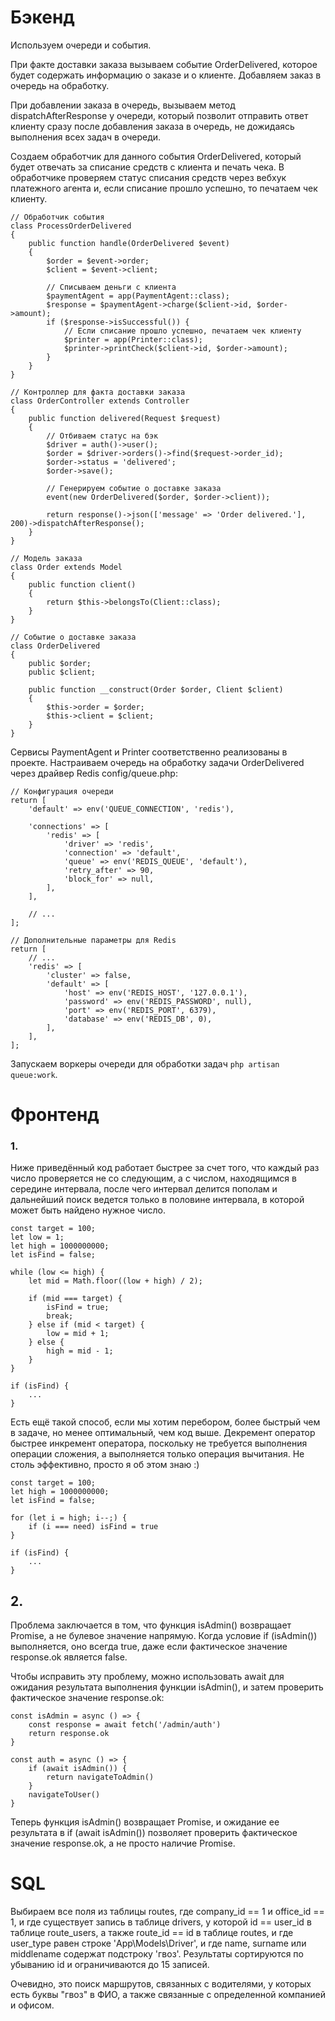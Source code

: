 # Бэкенд
Используем очереди и события.

При факте доставки заказа вызываем событие OrderDelivered, которое будет содержать информацию о заказе и о клиенте. Добавляем заказ в очередь на обработку.

При добавлении заказа в очередь, вызываем метод dispatchAfterResponse у очереди, который позволит отправить ответ клиенту сразу после добавления заказа в очередь, не дожидаясь выполнения всех задач в очереди.

Создаем обработчик для данного события OrderDelivered, который будет отвечать за списание средств с клиента и печать чека. В обработчике проверяем статус списания средств через вебхук платежного агента и, если списание прошло успешно, то печатаем чек клиенту.

```
// Обработчик события
class ProcessOrderDelivered
{
    public function handle(OrderDelivered $event)
    {
        $order = $event->order;
        $client = $event->client;

        // Списываем деньги с клиента
        $paymentAgent = app(PaymentAgent::class);
        $response = $paymentAgent->charge($client->id, $order->amount);
        if ($response->isSuccessful()) {
            // Если списание прошло успешно, печатаем чек клиенту
            $printer = app(Printer::class);
            $printer->printCheck($client->id, $order->amount);
        }
    }
}

// Контроллер для факта доставки заказа
class OrderController extends Controller
{
    public function delivered(Request $request)
    {
        // Отбиваем статус на бэк
        $driver = auth()->user();
        $order = $driver->orders()->find($request->order_id);
        $order->status = 'delivered';
        $order->save();

        // Генерируем событие о доставке заказа
        event(new OrderDelivered($order, $order->client));

        return response()->json(['message' => 'Order delivered.'], 200)->dispatchAfterResponse();
    }
}

// Модель заказа
class Order extends Model
{
    public function client()
    {
        return $this->belongsTo(Client::class);
    }
}

// Событие о доставке заказа
class OrderDelivered
{
    public $order;
    public $client;

    public function __construct(Order $order, Client $client)
    {
        $this->order = $order;
        $this->client = $client;
    }
}
```
Сервисы PaymentAgent и Printer соответственно реализованы в проекте. 
Настраиваем очередь на обработку задачи OrderDelivered через драйвер Redis config/queue.php:
```
// Конфигурация очереди
return [
    'default' => env('QUEUE_CONNECTION', 'redis'),

    'connections' => [
        'redis' => [
            'driver' => 'redis',
            'connection' => 'default',
            'queue' => env('REDIS_QUEUE', 'default'),
            'retry_after' => 90,
            'block_for' => null,
        ],
    ],

    // ...
];

// Дополнительные параметры для Redis
return [
    // ...
    'redis' => [
        'cluster' => false,
        'default' => [
            'host' => env('REDIS_HOST', '127.0.0.1'),
            'password' => env('REDIS_PASSWORD', null),
            'port' => env('REDIS_PORT', 6379),
            'database' => env('REDIS_DB', 0),
        ],
    ],
];
```
Запускаем воркеры очереди для обработки задач `php artisan queue:work`.

# Фронтенд
### 1. 
Ниже приведённый код работает быстрее за счет того, что каждый раз число проверяется не со следующим, а с числом, находящимся в середине интервала, после чего интервал делится пополам и дальнейший поиск ведется только в половине интервала, в которой может быть найдено нужное число.
```
const target = 100;
let low = 1;
let high = 1000000000;
let isFind = false;

while (low <= high) {
    let mid = Math.floor((low + high) / 2);
    
    if (mid === target) {
        isFind = true;
        break;
    } else if (mid < target) {
        low = mid + 1;
    } else {
        high = mid - 1;
    }
}

if (isFind) {
    ...
}
```
Есть ещё такой способ, если мы хотим перебором, более быстрый чем в задаче, но менее оптимальный, чем код выше.
Декремент оператор быстрее инкремент оператора, поскольку не требуется выполнения операции сложения, а выполняется только операция вычитания.
Не столь эффективно, просто я об этом знаю :)

```
const target = 100;
let high = 1000000000;
let isFind = false;

for (let i = high; i--;) {
    if (i === need) isFind = true 
}

if (isFind) {
    ...
}
```
## 2. 
Проблема заключается в том, что функция isAdmin() возвращает Promise, а не булевое значение напрямую. Когда условие if (isAdmin()) выполняется, оно всегда true, даже если фактическое значение response.ok является false.

Чтобы исправить эту проблему, можно использовать await для ожидания результата выполнения функции isAdmin(), и затем проверить фактическое значение response.ok:
```
const isAdmin = async () => {
    const response = await fetch('/admin/auth')
    return response.ok
}

const auth = async () => {
    if (await isAdmin()) {
        return navigateToAdmin()
    }
    navigateToUser()
}
```

Теперь функция isAdmin() возвращает Promise, и ожидание ее результата в if (await isAdmin()) позволяет проверить фактическое значение response.ok, а не просто наличие Promise.

# SQL
Выбираем все поля из таблицы routes, где company_id == 1 и office_id == 1, и где существует запись в таблице drivers, у которой id == user_id в таблице route_users, а также route_id == id в таблице routes, и где user_type равен строке 'App\\Models\\Driver', и где name, surname или middlename содержат подстроку 'гвоз'. Результаты сортируются по убыванию id и ограничиваются до 15 записей.

Очевидно, это поиск маршрутов, связанных с водителями, у которых есть буквы "гвоз" в ФИО, а также связанные с определенной компанией и офисом.
